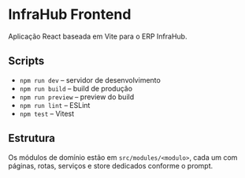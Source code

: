 # InfraHub Frontend

Aplicação React baseada em Vite para o ERP InfraHub.

## Scripts

- `npm run dev` – servidor de desenvolvimento
- `npm run build` – build de produção
- `npm run preview` – preview do build
- `npm run lint` – ESLint
- `npm test` – Vitest

## Estrutura

Os módulos de domínio estão em `src/modules/<modulo>`, cada um com páginas, rotas, serviços e store dedicados conforme o prompt.
